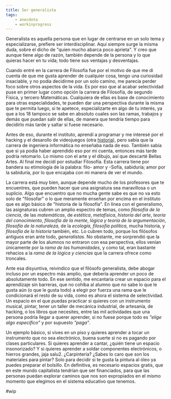 ```yaml
---
title: Ser generalista
tags: 
    - anecdota
    - workinprogress
---
```


Generalista es aquella persona que en lugar de centrarse en un solo tema y especializarse, prefiere ser interdisciplinar. Aquí siempre surge la misma duda, sobre el dicho de "quien mucho abarca poco aprieta". Y creo que aunque tiene algo de razón, también depende de la persona y lo que quieras hacer en tu vida; todo tiene sus ventajas y desventajas.    

Cuando entré en la carrera de Filosofía fue por el motivo de que me di cuenta de que me gusta aprender de cualquier cosa, tengo una curiosidad insaciable, y no podía decidirme por un solo camino, me parecía perder foco sobre otros aspectos de la vida. Es por eso que al acabar selectividad puse en primer lugar como opción la carrera de Filosofía, de segundo Física, y tercero Matemáticas. Cualquiera de ellas es base de conocimiento para otras especialidades, te pueden dar una perspectiva durante la misma que te permita luego, si te apetece, especializarte en algo de tu interés, ya que a los 18 tampoco se sabe en absoluto cuales son las ramas, trabajos y demás que puedan salir de ellas, de manera que tendría tiempo para decidirlo más tarde y saltar si fuese necesario.   

Antes de eso, durante el instituto, aprendí a programar y me interesé por el hacking y el desarollo de videojuegos (otra [historia](Anecdotas/autodidacta)), pero sabía que la carrera de ingeniera informática no enseñaba nada de eso. También sabía que si ya podía haber aprendido eso por mi cuenta, entonces más tarde podría retomarlo. Lo mismo con el arte y el dibujo, así que descarté Bellas Artes. Al final me decidí por estudiar Filosofía. Esta carrera tiene por bandera su etimología de la palabra: filo- amor y -Sofía, sabiduría; amor por la sabiduría, por lo que encajaba con mi manera de ver el mundo.   

La carrera está muy bien, aunque depende mucho de los profesores que te encuentres, que pueden hacer que una asignatura sea maravillosa o un suplicio. Algo que encuentro que no mucha gente sabe es que no va esto solo de "filosofar" o lo que meramente enseñan por encima en el instituto que es algo básico de "historia de la filosofía". En línea con el generalismo, las asignaturas cubren un amplio espectro de temas, como *filosofía de la ciencia*, de las *matemáticas*, de *estética*, *metafísica*, *historia del arte*, *teoria del conocimiento*, *filosofía de la mente*, *lógica y teoría de la argumentación*, *filosofía de la naturaleza*, de la *ecología*, *filosofía política*, mucha historia, y *filosofía de la historia* también, etc. Lo cubren todo, porque los filósofos antiguos eran ante todo, *generalistas*. No obstante, me sorprendió que la mayor parte de los alumnos no entraron con esa perspectiva, ellos venían únicamente por la *rama de las humanidades*, y como tal, eran bastante rehacios a la *rama de la lógica y ciencias* que la carrera ofrece como troncales.

Ante esa disyuntiva, reivindico que el filósofo generalista, debe abogar incluso por un espectro más amplio, que debería aprender un poco de absolutamente todo. En ese sentido, me encantaría crear un espacio para el aprendizaje sin barreras, que no cohíba al alumno que no sabe lo que le gusta aún (o que le gusta todo) a elegir por fuerza una rama que le condicionará el resto de su vida, como es ahora el sistema de selectividad. Un espacio en el que puedas practicar si quieres con un instrumento musical, pintar, tener un taller de mecánica industrial, de artesanía, de hacking, o los libros que necesites, entre las mil actividades que una persona podría llegar a querer aprender, si no fuese porque todo es *"elige algo específico"* y por supuesto *"paga"*.

Un ejemplo básico, si vives en un piso y quieres aprender a tocar un instrumento que no sea electrónico, buena suerte si no es pagando por clases particulares. Si quieres aprender a cantar, ¿quién tiene un espacio insonorizado? Y si quieres aprender a soldar componentes electrónicos, o hierros grandes, jaja salu2. ¿Carpintería? ¿Sabes lo caro que son los materiales para pintar? Solo para decidir si te gusta la pintura al óleo ya puedes preparar el bolsillo. En definitiva, es necesario espacios gratis, que en este mundo capitalista tendrían que ser financiados, para que las personas puedan explorar caminos que nos son expropiados en el mismo momento que elegimos en el sistema educativo que tenemos.


#wip